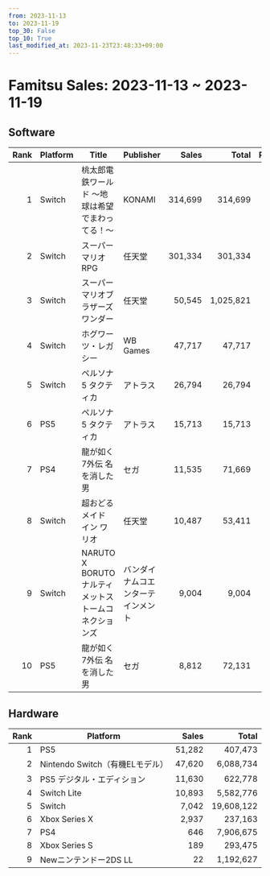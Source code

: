 ```yaml
---
from: 2023-11-13
to: 2023-11-19
top_30: False
top_10: True
last_modified_at: 2023-11-23T23:48:33+09:00
---
```

# Famitsu Sales: 2023-11-13 ~ 2023-11-19
## Software
| Rank | Platform | Title | Publisher | Sales | Total | Rate | New |
| -: | -- | -- | -- | -: | -: | -: | -- |
| 1 | Switch | 桃太郎電鉄ワールド ～地球は希望でまわってる！～ | KONAMI | 314,699 | 314,699 |  | **New** |
| 2 | Switch | スーパーマリオRPG | 任天堂 | 301,334 | 301,334 |  | **New** |
| 3 | Switch | スーパーマリオブラザーズ ワンダー | 任天堂 | 50,545 | 1,025,821 |  |  |
| 4 | Switch | ホグワーツ・レガシー | WB Games | 47,717 | 47,717 |  | **New** |
| 5 | Switch | ペルソナ5 タクティカ | アトラス | 26,794 | 26,794 |  | **New** |
| 6 | PS5 | ペルソナ5 タクティカ | アトラス | 15,713 | 15,713 |  | **New** |
| 7 | PS4 | 龍が如く7外伝 名を消した男 | セガ | 11,535 | 71,669 |  |  |
| 8 | Switch | 超おどる メイド イン ワリオ | 任天堂 | 10,487 | 53,411 |  |  |
| 9 | Switch | NARUTO X BORUTO ナルティメットストームコネクションズ | バンダイナムコエンターテインメント | 9,004 | 9,004 |  | **New** |
| 10 | PS5 | 龍が如く7外伝 名を消した男 | セガ | 8,812 | 72,131 |  |  |

## Hardware
| Rank | Platform | Sales | Total |
| -: | -- | -: | -: |
| 1 | PS5 | 51,282 | 407,473 |
| 2 | Nintendo Switch（有機ELモデル） | 47,620 | 6,088,734 |
| 3 | PS5 デジタル・エディション | 11,630 | 622,778 |
| 4 | Switch Lite | 10,893 | 5,582,776 |
| 5 | Switch | 7,042 | 19,608,122 |
| 6 | Xbox Series X | 2,937 | 237,163 |
| 7 | PS4 | 646 | 7,906,675 |
| 8 | Xbox Series S | 189 | 293,475 |
| 9 | Newニンテンドー2DS LL | 22 | 1,192,627 |